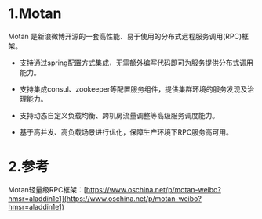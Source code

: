 # 1.Motan

Motan 是新浪微博开源的一套高性能、易于使用的分布式远程服务调用\(RPC\)框架。

* 支持通过spring配置方式集成，无需额外编写代码即可为服务提供分布式调用能力。

* 支持集成consul、zookeeper等配置服务组件，提供集群环境的服务发现及治理能力。

* 支持动态自定义负载均衡、跨机房流量调整等高级服务调度能力。

* 基于高并发、高负载场景进行优化，保障生产环境下RPC服务高可用。

# 2.参考

Motan轻量级RPC框架：[https://www.oschina.net/p/motan-weibo?hmsr=aladdin1e1](https://www.oschina.net/p/motan-weibo?hmsr=aladdin1e1)

